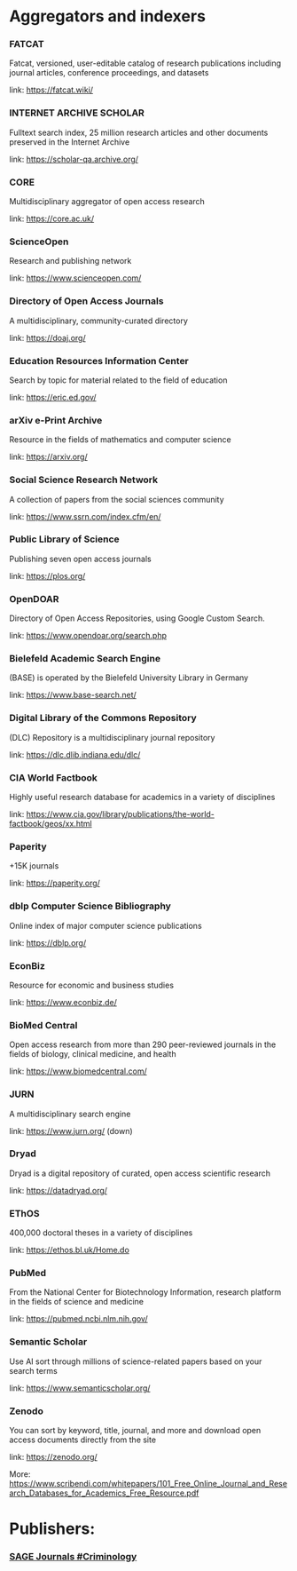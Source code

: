 # Aggregators and indexers

### FATCAT

Fatcat, versioned, user-editable catalog of research publications including journal articles, conference proceedings, and datasets

link: https://fatcat.wiki/

### INTERNET ARCHIVE SCHOLAR

Fulltext search index, 25 million research articles and other documents preserved in the Internet Archive

link: https://scholar-qa.archive.org/

### CORE

Multidisciplinary aggregator of open access research

link: https://core.ac.uk/

### ScienceOpen

Research and publishing network

link: https://www.scienceopen.com/

### Directory of Open Access Journals

A multidisciplinary, community-curated directory

link: https://doaj.org/

### Education Resources Information Center

Search by topic for material related to the field of education

link: https://eric.ed.gov/

### arXiv e-Print Archive

Resource in the fields of mathematics and computer science

link: https://arxiv.org/

### Social Science Research Network

A collection of papers from the social sciences community

link: https://www.ssrn.com/index.cfm/en/

### Public Library of Science

Publishing seven open access journals

link: https://plos.org/

### OpenDOAR

 Directory of Open Access Repositories, using Google Custom Search.
 
link: https://www.opendoar.org/search.php

### Bielefeld Academic Search Engine

(BASE) is operated by the Bielefeld University Library in Germany

link: https://www.base-search.net/

### Digital Library of the Commons Repository

(DLC) Repository is a multidisciplinary journal repository

link: https://dlc.dlib.indiana.edu/dlc/

### CIA World Factbook

Highly useful research database for academics in a variety of disciplines

link: https://www.cia.gov/library/publications/the-world-factbook/geos/xx.html

### Paperity

+15K journals

link: https://paperity.org/

### dblp Computer Science Bibliography

Online index of major computer science publications

link: https://dblp.org/

### EconBiz

Resource for economic and business studies

link: https://www.econbiz.de/

### BioMed Central

Open access research from more than 290 peer-reviewed journals in the fields of biology, clinical medicine, and health

link: https://www.biomedcentral.com/

### JURN

A multidisciplinary search engine

link: https://www.jurn.org/  (down)

### Dryad

Dryad is a digital repository of curated, open access scientific research

link: https://datadryad.org/

### EThOS

400,000 doctoral theses in a variety of disciplines

link: https://ethos.bl.uk/Home.do

### PubMed

From the National Center for Biotechnology Information, research platform in the fields of science and medicine

link: https://pubmed.ncbi.nlm.nih.gov/

### Semantic Scholar

Use AI sort through millions of science-related papers based on your search terms

link: https://www.semanticscholar.org/

### Zenodo

You can sort by keyword, title, journal, and more and download open access documents directly from the site

link: https://zenodo.org/




More: https://www.scribendi.com/whitepapers/101_Free_Online_Journal_and_Research_Databases_for_Academics_Free_Resource.pdf 


# Publishers:

### [SAGE Journals #Criminology](https://journals.sagepub.com/action/showPublications?AllField=criminology&within=10.1177%2Fsocial-sciences-and-humanities)



